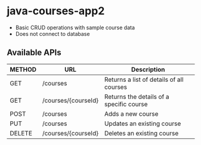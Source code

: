 # java-courses-app2
- Basic CRUD operations with sample course data
- Does not connect to database

## Available APIs

| METHOD | URL                 | Description                              |
| ---    | ---                 |      ---                                 |
| GET    | /courses            | Returns a list of details of all courses |
| GET    | /courses/{courseId} | Returns the details of a specific course |
| POST   | /courses            | Adds a new course                        | 
| PUT    | /courses            | Updates an existing course               |
| DELETE | /courses/{courseId} | Deletes an existing course               | 
